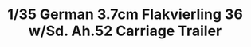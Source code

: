 ---
layout: product
title: "1/35 German 3.7cm Flakvierling 36 w/Sd. Ah.52 Carriage Trailer"
price: "TBA" 
desc: "Maketa"
img_path: "/assets/img/BRNC35042.webp"
brand: "Bronco"
available: false
special_offer: false
new: false
soon: false
cat: "010000"
subcat: "015800"
subsubcat: "0N/A"
sifra: "BRNC35042"
popular: false
spec: false
---